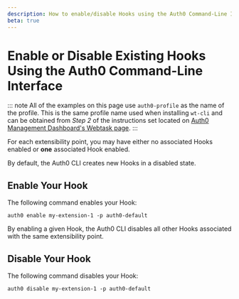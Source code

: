 ```yaml
---
description: How to enable/disable Hooks using the Auth0 Command-Line Interfance
beta: true
---
```


# Enable or Disable Existing Hooks Using the Auth0 Command-Line Interface

::: note
All of the examples on this page use `auth0-profile` as the name of the profile. This is the same profile name used when installing `wt-cli` and can be obtained from *Step 2* of the instructions set located on [Auth0 Management Dashboard's Webtask page](${manage_url}/#/account/webtasks).
:::

For each extensibility point, you may have either no associated Hooks enabled or **one** associated Hook enabled.

By default, the Auth0 CLI creates new Hooks in a disabled state.

## Enable Your Hook

The following command enables your Hook:

  `auth0 enable my-extension-1 -p auth0-default`

By enabling a given Hook, the Auth0 CLI disables all other Hooks associated with the same extensibility point.

## Disable Your Hook

The following command disables your Hook:

  `auth0 disable my-extension-1 -p auth0-default`